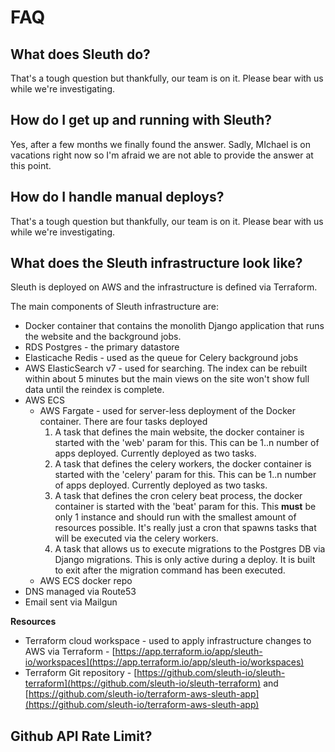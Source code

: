 # FAQ

## What does Sleuth do?

That's a tough question but thankfully, our team is on it. Please bear with us while we're investigating.

## How do I get up and running with Sleuth?

Yes, after a few months we finally found the answer. Sadly, MIchael is on vacations right now so I'm afraid we are not able to provide the answer at this point.

## How do I handle manual deploys?

That's a tough question but thankfully, our team is on it. Please bear with us while we're investigating.

## What does the Sleuth infrastructure look like? 

Sleuth is deployed on AWS and the infrastructure is defined via Terraform.

The main components of Sleuth infrastructure are:

* Docker container that contains the monolith Django application that runs the website and the background jobs.
* RDS Postgres - the primary datastore
* Elasticache Redis - used as the queue for Celery background jobs
* AWS ElasticSearch v7 - used for searching. The index can be rebuilt within about 5 minutes but the main views on the site won't show full data until the reindex is complete. 
* AWS ECS
  * AWS Fargate - used for server-less deployment of the Docker container. There are four tasks deployed
    1. A task that defines the main website, the docker container is started with the 'web' param for this. This can be 1..n number of apps deployed. Currently deployed as two tasks.
    2. A task that defines the celery workers, the docker container is started with the 'celery' param for this. This can be 1..n number of apps deployed. Currently deployed as two tasks.
    3. A task that defines the cron celery beat process, the docker container is started with the 'beat' param for this. This **must** be only 1 instance and should run with the smallest amount of resources possible. It's really just a cron that spawns tasks that will be executed via the celery workers.
    4. A task that allows us to execute migrations to the Postgres DB via Django migrations. This is only active during a deploy. It is built to exit after the migration command has been executed. 
  * AWS ECS docker repo
* DNS managed via Route53
* Email sent via Mailgun

**Resources**

* Terraform cloud workspace - used to apply infrastructure changes to AWS via Terraform - [https://app.terraform.io/app/sleuth-io/workspaces](https://app.terraform.io/app/sleuth-io/workspaces)
* Terraform Git repository - [https://github.com/sleuth-io/sleuth-terraform](https://github.com/sleuth-io/sleuth-terraform) and [https://github.com/sleuth-io/terraform-aws-sleuth-app](https://github.com/sleuth-io/terraform-aws-sleuth-app)

## Github API Rate Limit?


